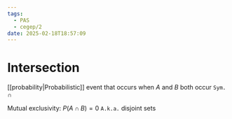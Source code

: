 ```yaml
---
tags:
  - PAS
  - cegep/2
date: 2025-02-18T18:57:09
---
```


# Intersection

[[probability|Probabilistic]] event that occurs when $A$ and $B$ both occur
`Sym.` $\cap$

Mutual exclusivity: $P(A\cap B) = 0$
`A.k.a.` disjoint sets